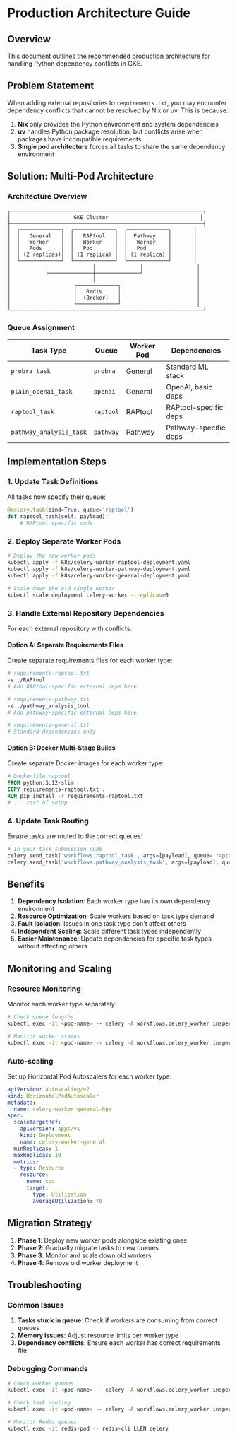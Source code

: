 # Production Architecture Guide

## Overview

This document outlines the recommended production architecture for handling Python dependency conflicts in GKE.

## Problem Statement

When adding external repositories to `requirements.txt`, you may encounter dependency conflicts that cannot be resolved by Nix or uv. This is because:

1. **Nix** only provides the Python environment and system dependencies
2. **uv** handles Python package resolution, but conflicts arise when packages have incompatible requirements
3. **Single pod architecture** forces all tasks to share the same dependency environment

## Solution: Multi-Pod Architecture

### Architecture Overview

```
┌─────────────────────────────────────────────────────────────┐
│                    GKE Cluster                             │
├─────────────────────────────────────────────────────────────┤
│  ┌─────────────┐  ┌─────────────┐  ┌─────────────┐       │
│  │   General   │  │   RAPtool   │  │  Pathway    │       │
│  │   Worker    │  │   Worker    │  │   Worker    │       │
│  │   Pods      │  │   Pod       │  │   Pod       │       │
│  │ (2 replicas)│  │ (1 replica) │  │ (1 replica) │       │
│  └─────────────┘  └─────────────┘  └─────────────┘       │
│           │              │              │                 │
│           └──────────────┼──────────────┘                 │
│                          │                                │
│                    ┌─────────────┐                        │
│                    │   Redis     │                        │
│                    │  (Broker)   │                        │
│                    └─────────────┘                        │
└─────────────────────────────────────────────────────────────┘
```

### Queue Assignment

| Task Type | Queue | Worker Pod | Dependencies |
|-----------|-------|------------|--------------|
| `probra_task` | `probra` | General | Standard ML stack |
| `plain_openai_task` | `openai` | General | OpenAI, basic deps |
| `raptool_task` | `raptool` | RAPtool | RAPtool-specific deps |
| `pathway_analysis_task` | `pathway` | Pathway | Pathway-specific deps |

## Implementation Steps

### 1. Update Task Definitions

All tasks now specify their queue:

```python
@celery.task(bind=True, queue='raptool')
def raptool_task(self, payload):
    # RAPtool specific code
```

### 2. Deploy Separate Worker Pods

```bash
# Deploy the new worker pods
kubectl apply -f k8s/celery-worker-raptool-deployment.yaml
kubectl apply -f k8s/celery-worker-pathway-deployment.yaml
kubectl apply -f k8s/celery-worker-general-deployment.yaml

# Scale down the old single worker
kubectl scale deployment celery-worker --replicas=0
```

### 3. Handle External Repository Dependencies

For each external repository with conflicts:

#### Option A: Separate Requirements Files

Create separate requirements files for each worker type:

```bash
# requirements-raptool.txt
-e ./RAPtool
# Add RAPtool-specific external deps here

# requirements-pathway.txt  
-e ./pathway_analysis_tool
# Add pathway-specific external deps here

# requirements-general.txt
# Standard dependencies only
```

#### Option B: Docker Multi-Stage Builds

Create separate Docker images for each worker type:

```dockerfile
# Dockerfile.raptool
FROM python:3.12-slim
COPY requirements-raptool.txt .
RUN pip install -r requirements-raptool.txt
# ... rest of setup
```

### 4. Update Task Routing

Ensure tasks are routed to the correct queues:

```python
# In your task submission code
celery.send_task('workflows.raptool_task', args=[payload], queue='raptool')
celery.send_task('workflows.pathway_analysis_task', args=[payload], queue='pathway')
```

## Benefits

1. **Dependency Isolation**: Each worker type has its own dependency environment
2. **Resource Optimization**: Scale workers based on task type demand
3. **Fault Isolation**: Issues in one task type don't affect others
4. **Independent Scaling**: Scale different task types independently
5. **Easier Maintenance**: Update dependencies for specific task types without affecting others

## Monitoring and Scaling

### Resource Monitoring

Monitor each worker type separately:

```bash
# Check queue lengths
kubectl exec -it <pod-name> -- celery -A workflows.celery_worker inspect active_queues

# Monitor worker status
kubectl exec -it <pod-name> -- celery -A workflows.celery_worker inspect stats
```

### Auto-scaling

Set up Horizontal Pod Autoscalers for each worker type:

```yaml
apiVersion: autoscaling/v2
kind: HorizontalPodAutoscaler
metadata:
  name: celery-worker-general-hpa
spec:
  scaleTargetRef:
    apiVersion: apps/v1
    kind: Deployment
    name: celery-worker-general
  minReplicas: 1
  maxReplicas: 10
  metrics:
  - type: Resource
    resource:
      name: cpu
      target:
        type: Utilization
        averageUtilization: 70
```

## Migration Strategy

1. **Phase 1**: Deploy new worker pods alongside existing ones
2. **Phase 2**: Gradually migrate tasks to new queues
3. **Phase 3**: Monitor and scale down old workers
4. **Phase 4**: Remove old worker deployment

## Troubleshooting

### Common Issues

1. **Tasks stuck in queue**: Check if workers are consuming from correct queues
2. **Memory issues**: Adjust resource limits per worker type
3. **Dependency conflicts**: Ensure each worker has correct requirements file

### Debugging Commands

```bash
# Check worker queues
kubectl exec -it <pod-name> -- celery -A workflows.celery_worker inspect active

# Check task routing
kubectl exec -it <pod-name> -- celery -A workflows.celery_worker inspect registered

# Monitor Redis queues
kubectl exec -it redis-pod -- redis-cli LLEN celery
```
